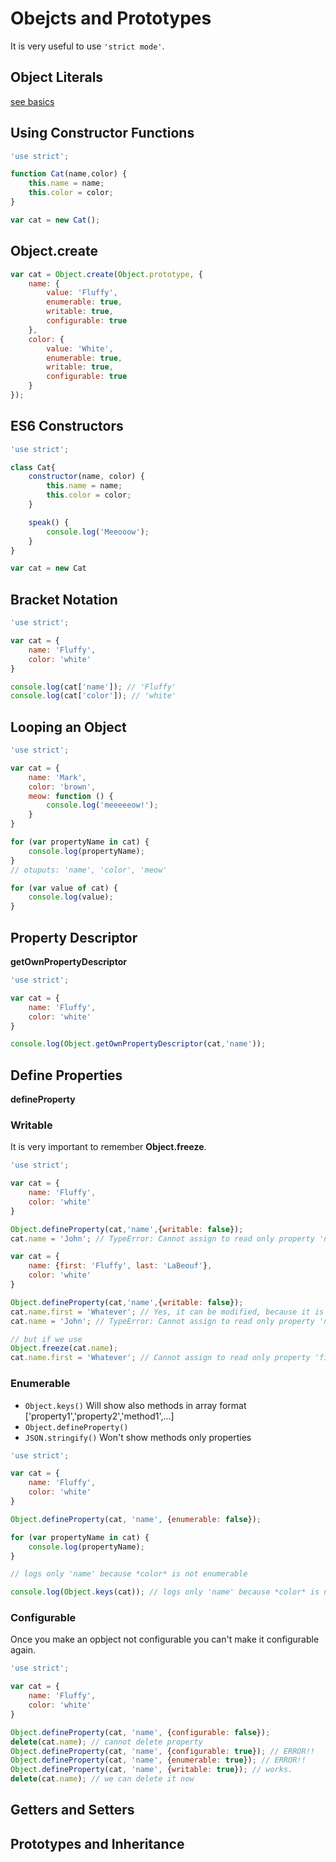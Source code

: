 # Obejcts and Prototypes

It is very useful to use ```'strict mode'```.

## Object Literals

[see basics](./basics.md)

## Using Constructor Functions

```javascript
'use strict';

function Cat(name,color) {
    this.name = name;
    this.color = color;
}

var cat = new Cat();
```

## Object.create

```javascript
var cat = Object.create(Object.prototype, {
    name: {
        value: 'Fluffy',
        enumerable: true,
        writable: true,
        configurable: true
    },
    color: {
        value: 'White',
        enumerable: true,
        writable: true,
        configurable: true
    }
});
```

## ES6 Constructors

```javascript
'use strict';

class Cat{
    constructor(name, color) {
        this.name = name;
        this.color = color;
    }

    speak() {
        console.log('Meeooow');
    }
}

var cat = new Cat
```

## Bracket Notation

```javascript
'use strict';

var cat = {
    name: 'Fluffy',
    color: 'white'
}

console.log(cat['name']); // 'Fluffy'
console.log(cat['color']); // 'white'
```

## Looping an Object

```javascript
'use strict';

var cat = {
    name: 'Mark',
    color: 'brown',
    meow: function () {
        console.log('meeeeeow!');
    }
}

for (var propertyName in cat) {
    console.log(propertyName);
}
// otuputs: 'name', 'color', 'meow'

for (var value of cat) {
    console.log(value);
}
```

## Property Descriptor

**getOwnPropertyDescriptor**

```javascript
'use strict';

var cat = {
    name: 'Fluffy',
    color: 'white'
}

console.log(Object.getOwnPropertyDescriptor(cat,'name'));
```

## Define Properties

**defineProperty**

### Writable

It is very important to remember **Object.freeze**.

```javascript
'use strict';

var cat = {
    name: 'Fluffy',
    color: 'white'
}

Object.defineProperty(cat,'name',{writable: false});
cat.name = 'John'; // TypeError: Cannot assign to read only property 'name'

var cat = {
    name: {first: 'Fluffy', last: 'LaBeouf'},
    color: 'white'
}

Object.defineProperty(cat,'name',{writable: false});
cat.name.first = 'Whatever'; // Yes, it can be modified, because it is the object inside
cat.name = 'John'; // TypeError: Cannot assign to read only property 'name'

// but if we use 
Object.freeze(cat.name);
cat.name.first = 'Whatever'; // Cannot assign to read only property 'first' of #Object
```

### Enumerable

- ```Object.keys()``` Will show also methods in array format ['property1','property2','method1',...]
- ```Object.defineProperty()``` 
- ```JSON.stringify()``` Won't show methods only properties

```javascript
'use strict';

var cat = {
    name: 'Fluffy',
    color: 'white'
}

Object.defineProperty(cat, 'name', {enumerable: false});

for (var propertyName in cat) {
    console.log(propertyName);
}

// logs only 'name' because *color* is not enumerable

console.log(Object.keys(cat)); // logs only 'name' because *color* is not enumerable
```

### Configurable

Once you make an opbject not configurable you can't make it configurable again.

```javascript
'use strict';

var cat = {
    name: 'Fluffy',
    color: 'white'
}

Object.defineProperty(cat, 'name', {configurable: false});
delete(cat.name); // cannot delete property
Object.defineProperty(cat, 'name', {configurable: true}); // ERROR!!
Object.defineProperty(cat, 'name', {enumerable: true}); // ERROR!!
Object.defineProperty(cat, 'name', {writable: true}); // works.
delete(cat.name); // we can delete it now
```

## Getters and Setters

## Prototypes and Inheritance

